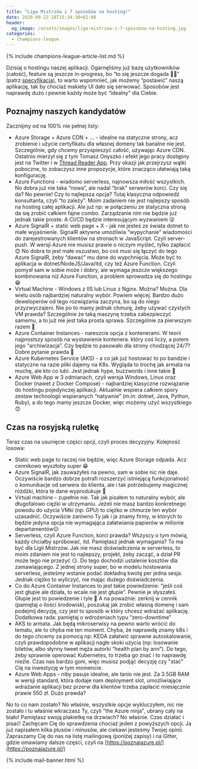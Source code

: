 ```yaml
---
title: "Liga Mistrzów i 7 sposobów na hosting!"
date: 2020-09-22-18T15:34:30+02:00
header:
  og_image: /assets/images/liga-mistrzow-i-7-sposobow-na-hosting.jpg
categories:
  - champions-league
---
```


{% include champions-league-article-list.md %}

Dzisiaj o hostingu naszej aplikacji. Ogarnęliśmy już bazę użytkowników (całość), feature są jeszcze in-progress, bo “to się jeszcze dogada 🤦‍♂️” (patrz [specyfikacja](https://poznajazure.pl/champions-league/)), to warto wspomnieć, jak możemy “postawić” naszą aplikację, tak by chociaż makiety UI dało się serwować. Sposobów jest naprawdę dużo i pewnie każdy może być “idealny” dla Ciebie.



## Poznajmy naszych kandydatów
Zacznijmy od na 100% nie pełnej listy:
- Azure Storage + Azure CDN + ... - idealne na statyczne strony, acz zrobienie i użycie certyfikatu dla własnej domeny tak banalne nie jest. Szczególnie, gdy chcemy przyspieszyć całość, używając Azure CDN. Ostatnio mierzył się z tym Tomasz Onyszko i efekt jego pracy dostępny jest na Twitter i w [Thread Reader App](https://threadreaderapp.com/thread/1277618337753845760.html). Przy okazji jak przejrzysz wątki poboczne, to zobaczysz inne propozycje, które znacząco ułatwiają taką konfigurację.
- Azure Functions - wiadomo serverless, najnowsza miłość wszystkich. No dobra już nie taka “nowa”, ale nadal “brak” serwerów korci. Czy się da? No pewnie! Czy to najlepsza opcja? Tutaj klasyczna odpowiedź konsultanta, czyli “to zależy”. Moim zadaniem nie jest najlepszy sposób na hosting całej aplikacji. Ale już np: w połączeniu ze statyczna stroną da się zrobić całkiem fajne combo. Zarządzanie nim nie będzie już jednak takie proste. A CI/CD będzie interesującym wyzwaniem 😜
- Azure SignalR + static web page + X - jak nie jesteś ze świata dotnet to małe wyjaśnienie. SignalR aktywne umożliwia “wypychanie” wiadomości do zarejestrowanych klientów na stronach w JavaScript. Czyli server-push. W wersji Azure nie musisz prawie o niczym myśleć, tylko zapłacić 😊 No dobra to jest małe oszustwo, bo coś musi się łączyć do tego Azure SignalR, żeby “dawać” mu dane do wypchnięcia. Może być to aplikacja w dotnet/NodeJS/Java/itd, czy też Azure Function. Czyli pomysł sam w sobie może i dobry, ale wymaga jeszcze większego kombinowania niż Azure Function, a problem sprowadza się do hostingu 😁
- Virtual Machine - Windows z IIS lub Linux z Nginx. Można? Można. Dla wielu osób najbardziej naturalny wybór. Powiem więcej. Bardzo dużo deweloperów od tego rozwiązania zaczyna, bo są do niego przyzwyczajeni. Nie po to mamy jednak chmurę, żeby używać czystych VM prawda? Szczególnie że taką maszynę trzeba zabezpieczyć samemu, a to już nie jest taka prosta sprawa. Szczególnie za pierwszym razem 🤪
- Azure Container Instances - nareszcie opcja z kontenerami. W teorii najprostszy sposób na wystawienie kontenera. który coś liczy, a potem jego “archiwizacja”. Czy będzie to pasowało dla strony chodzącej 24/7? Dobre pytanie prawda 🤔
- Azure Kubernetes Service (AKS) - a co jak już hostować to po bandzie i statyczne na razie pliki dajemy na K8s. Wygląda to trochę jak armata na muchę, ale kto co lubi. Jest jednak hype, buzzwords i inne takie 🤪
- Azure Web App w 3 odmianach, czyli wersja Windows, Linux oraz Docker (nawet z Docker Compose) - najbardziej klasyczne rozwiązanie do hostingu pojedynczej aplikacji. Aktualnie wspiera całkiem spory zestaw technologii wspieranych “natywnie” (m.in: dotnet, Java, Python, Ruby), a do tego mamy jeszcze Docker, więc możemy użyć wszystkiego 😊

## Czas na rosyjską ruletkę
Teraz czas na usunięcie części opcji, czyli proces decyzyjny. Kolejność losowa:

- Static web page to raczej nie będzie, więc Azure Storage odpada. Acz cennikowo wyszłoby super 😁
- Azure SignalR, jak zauważyłeś na pewno, sam w sobie nic nie daje. Oczywiście bardzo dobrze potrafi rozszerzyć istniejącą funkcjonalność o komunikacje od serwera do klienta, ale i tak potrzebujemy magicznej różdżki, która te dane wyprodukuje 🎩
- Virtual machine - zupełnie nie. Tak jak pisałem to naturalny wybór, ale długofalowo ciężki w utrzymaniu. Jeżeli nie masz bardzo konkretnego powodu do użycia VMki (np: GPU) to ciężko w chmurze ten wybór uzasadnić. Oczywiście zarówno Ty jak i ja znamy firmy, w których to będzie jedyna opcja nie wymagająca załatwiania papierów w milionie departamentów☹️
- Serverless, czyli Azure Function, korci prawda? Wszyscy o tym mówią, każdy chciałby spróbować, itd. Pamiętasz jednak wymagania? To ma być dla Ligii Mistrzów. Jak nie masz doświadczenia w serverless, to moim zdaniem nie jest to najlepszy, projekt, żeby zacząć, a dział PR może tego nie przeżyć 😏. Do tego dochodzi ustalenie kosztów dla zamawiającego. Z jednej strony super, bo w modelu hostowania serverless, jesteśmy wstanie podać dokładną kwotę per jedna sesja. Jednak ciężko to wyliczyć, nie mając dużego doświadczenia.
- Co do Azure Container Instances to jest takie powiedzenie: “jeśli coś jest głupie ale działa, to wcale nie jest głupie”. Pewnie je słyszałeś. Głupie jest to powiedzenie i tyle 🤪 A na poważnie: zerknij w cennik (pamiętaj o ilości środowisk), poszukaj jak zrobić własną domenę i sam podejmij decyzję, czy jest to sposób w który chcesz wdrażać aplikację. Dodatkowa rada: pamiętaj o wdrożeniach typu “zero-downtime”
- AKS to armata. Jak będą mikroserwisy na pewno warto wrócić do tematu, ale to chyba nie ten moment. Chyba, że naprawdę znamy k8s i do tego chcemy za pomocą np: KEDA załatwić sprawne autoskalowanie, czyli prawdopodobne w aplikacji nagłe skoki użycia (np: losowanie biletów, albo słynny tweet męża autorki “health plan by ann”). Do tego, żeby sprawnie operować Kubernetes, to trzeba go znać i to naprawdę nieźle. Czas nas bardzo goni, więc musisz podjąć decyzję czy "stać" Cię na inwestycję w tym momencie.
- Azure Web Apps - niby pasuje idealne, ale tanio nie jest. Za 3.5GB RAM w wersji standard, która dodaje nam deployment slot, umożliwiające wdrażanie aplikacji bez przerw dla klientów trzeba zapłacić miesięcznie prawie 550 zł. Dużo prawda?

No to co nam zostało? No właśnie, wszystkie opcje wykluczyłem, nic nie zostało i tu właśnie wkraczasz Ty, czyli "the Azure ninja", ubrany cały na biało! Pamiętasz swoją plakietkę na drzwiach? No właśnie. Czas działać i pisać! Zachęcam Cię do sprawdzenia chociaż jeden z powyższych opcji. Ja już napisałem kilka plusów i minusów, ale ciekawi jesteśmy Twojej opinii. 
Zapraszamy Cię do nas na listę mailingową (poniżej zapisy) i na Gitter, gdzie omawiamy dalsze części, czyli na [https://poznajazure.pl/](https://poznajazure.pl/)

{% include mail-banner.html %}
